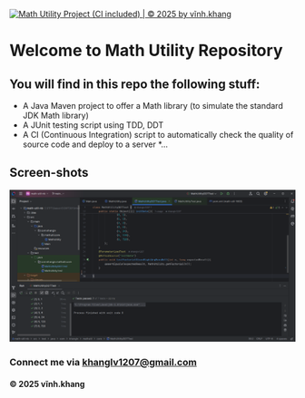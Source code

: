 [![Math Utility Project (CI included) | © 2025 by vĩnh.khang](https://github.com/khanglv1207/math-util-nb/actions/workflows/ci-script.yml/badge.svg)](https://github.com/khanglv1207/math-util-nb/actions/workflows/ci-script.yml)

# Welcome to Math Utility Repository

## You will find in this repo the following stuff:

* A Java Maven project to offer a Math library (to simulate the standard JDK Math library)
* A JUnit testing script using TDD, DDT
* A CI (Continuous Integration) script to automatically check the quality of source code and deploy to a server
*...

## Screen-shots
![JUnit with TDD DDT](https://github.com/khanglv1207/math-util-nb/blob/main/screenshots/JUnit%20with%20DDT.png)

### Connect me via khanglv1207@gmail.com
#### &#169; 2025 vĩnh.khang

